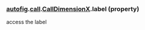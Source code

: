 ### [autofig](autofig.md).[call](autofig.call.md).[CallDimensionX](autofig.call.CallDimensionX.md).label (property)




access the label

